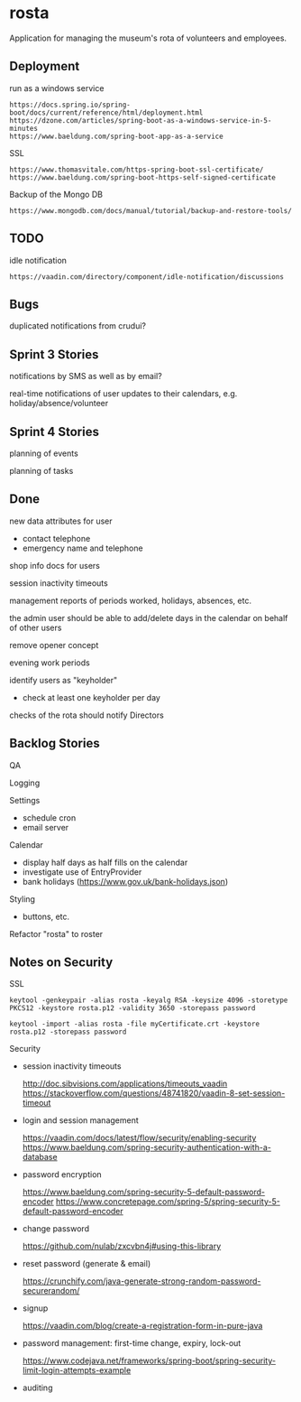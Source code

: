 # rosta
Application for managing the museum's rota of volunteers and employees.

## Deployment

run as a windows service

    https://docs.spring.io/spring-boot/docs/current/reference/html/deployment.html
    https://dzone.com/articles/spring-boot-as-a-windows-service-in-5-minutes
    https://www.baeldung.com/spring-boot-app-as-a-service

SSL

    https://www.thomasvitale.com/https-spring-boot-ssl-certificate/
    https://www.baeldung.com/spring-boot-https-self-signed-certificate

Backup of the Mongo DB

    https://www.mongodb.com/docs/manual/tutorial/backup-and-restore-tools/

## TODO

idle notification

    https://vaadin.com/directory/component/idle-notification/discussions

## Bugs

duplicated notifications from crudui?

## Sprint 3 Stories

notifications by SMS as well as by email?

real-time notifications of user updates to their calendars, e.g. holiday/absence/volunteer

## Sprint 4 Stories

planning of events

planning of tasks

## Done

new data attributes for user
- contact telephone
- emergency name and telephone

shop info docs for users

session inactivity timeouts

management reports of periods worked, holidays, absences, etc.

the admin user should be able to add/delete days in the calendar on behalf of other users

remove opener concept

evening work periods

identify users as "keyholder"
- check at least one keyholder per day

checks of the rota should notify Directors

## Backlog Stories

QA

Logging

Settings
- schedule cron
- email server

Calendar
- display half days as half fills on the calendar
- investigate use of EntryProvider
- bank holidays (https://www.gov.uk/bank-holidays.json)

Styling
- buttons, etc.

Refactor "rosta" to roster

## Notes on Security

SSL

    keytool -genkeypair -alias rosta -keyalg RSA -keysize 4096 -storetype PKCS12 -keystore rosta.p12 -validity 3650 -storepass password

    keytool -import -alias rosta -file myCertificate.crt -keystore rosta.p12 -storepass password

Security
- session inactivity timeouts

    http://doc.sibvisions.com/applications/timeouts_vaadin
    https://stackoverflow.com/questions/48741820/vaadin-8-set-session-timeout
- login and session management

    https://vaadin.com/docs/latest/flow/security/enabling-security
    https://www.baeldung.com/spring-security-authentication-with-a-database
- password encryption

    https://www.baeldung.com/spring-security-5-default-password-encoder
    https://www.concretepage.com/spring-5/spring-security-5-default-password-encoder
- change password

    https://github.com/nulab/zxcvbn4j#using-this-library
- reset password (generate & email)

    https://crunchify.com/java-generate-strong-random-password-securerandom/
- signup

    https://vaadin.com/blog/create-a-registration-form-in-pure-java
- password management: first-time change, expiry, lock-out

    https://www.codejava.net/frameworks/spring-boot/spring-security-limit-login-attempts-example
- auditing


